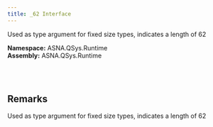 ```yaml
---
title: _62 Interface
---
```


Used as type argument for fixed size types, indicates a length of 62

**Namespace:** ASNA.QSys.Runtime <br/>
**Assembly:** ASNA.QSys.Runtime

<br>
<br>

## Remarks

Used as type argument for fixed size types, indicates a length of 62

[//]: # ($$TODO: Complete the Remarks section.)

<br>
<br>

